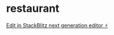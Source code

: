 # restaurant

[Edit in StackBlitz next generation editor ⚡️](https://stackblitz.com/~/github.com/Erkancc/restaurant)